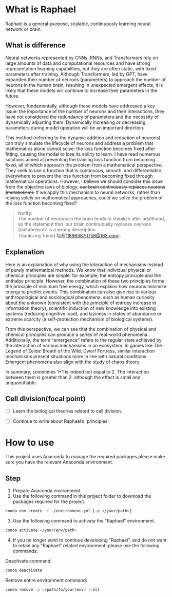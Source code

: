 # What is Raphael
Raphael is a general-purpose, scalable, continuously learning neural network or brain.

## What is difference
Neural networks represented by CNNs, RNNs, and Transformers rely on large amounts of data and computational resources and have strong representation learning capabilities, but they are often static, with fixed parameters after training. Although Transformers, led by GPT, have expanded their number of neurons (parameters) to approach the number of neurons in the human brain, resulting in unexpected emergent effects, it is likely that these models will continue to increase their parameters in the future.

However, fundamentally, although these models have addressed a key issue: the importance of the number of neurons and their interactions, they have not considered the redundancy of parameters and the necessity of dynamically adjusting them. Dynamically increasing or decreasing parameters during model operation will be an important direction.

This method (referring to the dynamic addition and reduction of neurons) can truly simulate the lifecycle of neurons and address a problem that mathematics alone cannot solve: the loss function becomes fixed after fitting, causing the model to lose its ability to learn. I have read numerous solutions aimed at preventing the training loss function from becoming fixed, all of which approach the problem from a mathematical perspective. They seek to use a function that is continuous, smooth, and differentiable everywhere to prevent the loss function from becoming fixed through mathematical operations. However, I believe we should consider this issue from the objective laws of biology: ~~our brain continuously replaces neurons (metabolism).~~ If we apply this mechanism to neural networks, rather than relying solely on mathematical approaches, could we solve the problem of the loss function becoming fixed?

> Notify:  
> The number of neurons in the brain tends to stabilize after adulthood, so the statement that 'our brain continuously replaces neurons (metabolism)' is a wrong description.  
> Thanks my friend 福酱(18963870758@163.com).

## Explanation
Here is an explanation of why using the interaction of mechanisms instead of purely mathematical methods. We know that individual physical or chemical principles are simple: for example, the entropy principle and the enthalpy principle. However, the combination of these two principles forms the principle of minimum free energy, which explains how neurons minimize energy to predict events. This combination can also give rise to various anthropological and sociological phenomena, such as human curiosity about the unknown (consistent with the principle of entropy increase in information theory), scientific induction of new knowledge into existing systems (reducing cognitive load), and laziness in states of abundance or extreme scarcity (a self-protection mechanism of biological systems).

From this perspective, we can see that the combination of physical and chemical principles can produce a series of real-world phenomena. Additionally, the term "emergence" refers to the regular state achieved by the interaction of various mechanisms in an ecosystem. In games like The Legend of Zelda: Breath of the Wild, Dwarf Fortress, similar interaction mechanisms present situations more in line with natural conditions. Emergent phenomena also align with the study of chaos theory.

In summary, sometimes 1+1 is indeed not equal to 2. The interaction between them is greater than 2, although the effect is small and unquantifiable.

## Cell division(focal point)
- [ ] Learn the biological theories related to cell division.

- [ ] Continue to write about Raphael’s 'principles'.

# How to use
This project uses Anaconda to manage the required packages,please make sure you have the relevant Anaconda environment.
## Step
1. Prepare Anaconda environment.
2. Use the following command in this project folder to download the packages required for the project.
```bash
conda env create -f ./environment.yml [-p </your/path>]
```

3. Use the following command to activate the "Raphael" environment.
```bash
conda activate </your/env/path>
```
4. If you no longer want to continue developing "Raphael", and do not want to retain any "Raphael" related environment; please use the following commands:

Deactivate command:
```bash
conda deactivate
```

Remove entire environment command:
```bash
conda remove -p </path/to/your/env> --all
```